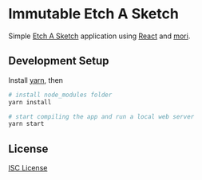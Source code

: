 # Immutable Etch A Sketch

Simple [Etch A Sketch] application using [React] and [mori].

[Etch A Sketch]:https://en.wikipedia.org/wiki/Etch_A_Sketch
[React]:https://facebook.github.io/react/
[mori]:http://swannodette.github.io/mori/

## Development Setup

Install [yarn], then

```sh
# install node_modules folder
yarn install

# start compiling the app and run a local web server
yarn start
```

[yarn]:https://yarnpkg.com/en/

## License

[ISC License](LICENSE.md)

